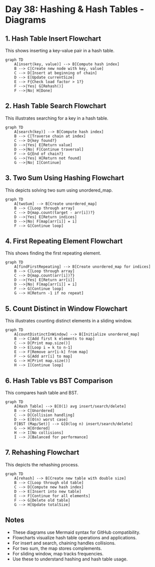 # Day 38: Hashing & Hash Tables - Diagrams

## 1. Hash Table Insert Flowchart

This shows inserting a key-value pair in a hash table.

```mermaid
graph TD
    A[insert(key, value)] --> B[Compute hash index]
    B --> C[Create new node with key, value]
    C --> D[Insert at beginning of chain]
    D --> E[Update currentSize]
    E --> F{Check load factor > 1?}
    F -->|Yes| G[Rehash()]
    F -->|No| H[Done]
```

## 2. Hash Table Search Flowchart

This illustrates searching for a key in a hash table.

```mermaid
graph TD
    A[search(key)] --> B[Compute hash index]
    B --> C[Traverse chain at index]
    C --> D{key found?}
    D -->|Yes| E[Return value]
    D -->|No| F[Continue traversal]
    F --> G{End of chain?}
    G -->|Yes| H[Return not found]
    G -->|No| I[Continue]
```

## 3. Two Sum Using Hashing Flowchart

This depicts solving two sum using unordered_map.

```mermaid
graph TD
    A[twoSum] --> B[Create unordered_map]
    B --> C[Loop through array]
    C --> D{map.count(target - arr[i])?}
    D -->|Yes| E[Return indices]
    D -->|No| F[map[arr[i]] = i]
    F --> G[Continue loop]
```

## 4. First Repeating Element Flowchart

This shows finding the first repeating element.

```mermaid
graph TD
    A[findFirstRepeating] --> B[Create unordered_map for indices]
    B --> C[Loop through array]
    C --> D{map.count(arr[i])?}
    D -->|Yes| E[Return arr[i]]
    D -->|No| F[map[arr[i]] = i]
    F --> G[Continue loop]
    G --> H[Return -1 if no repeat]
```

## 5. Count Distinct in Window Flowchart

This illustrates counting distinct elements in a sliding window.

```mermaid
graph TD
    A[countDistinctInWindow] --> B[Initialize unordered_map]
    B --> C[Add first k elements to map]
    C --> D[Print map.size()]
    D --> E[Loop i = k to n-1]
    E --> F[Remove arr[i-k] from map]
    F --> G[Add arr[i] to map]
    G --> H[Print map.size()]
    H --> I[Continue loop]
```

## 6. Hash Table vs BST Comparison

This compares hash table and BST.

```mermaid
graph TD
    A[Hash Table] --> B[O(1) avg insert/search/delete]
    B --> C[Unordered]
    C --> D[Collision handling]
    D --> E[O(n) worst case]
    F[BST (Map/Set)] --> G[O(log n) insert/search/delete]
    G --> H[Ordered]
    H --> I[No collisions]
    I --> J[Balanced for performance]
```

## 7. Rehashing Flowchart

This depicts the rehashing process.

```mermaid
graph TD
    A[rehash] --> B[Create new table with double size]
    B --> C[Loop through old table]
    C --> D[Compute new hash index]
    D --> E[Insert into new table]
    E --> F[Continue for all elements]
    F --> G[Delete old table]
    G --> H[Update totalSize]
```

## Notes

- These diagrams use Mermaid syntax for GitHub compatibility.
- Flowcharts visualize hash table operations and applications.
- For insert and search, chaining handles collisions.
- For two sum, the map stores complements.
- For sliding window, map tracks frequencies.
- Use these to understand hashing and hash table usage.
